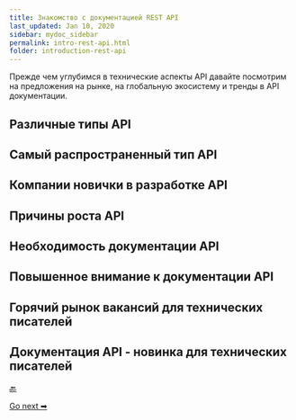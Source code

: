 ```yaml
---
title: Знакомство с документацией REST API
last_updated: Jan 10, 2020
sidebar: mydoc_sidebar
permalink: intro-rest-api.html
folder: introduction-rest-api
---
```


Прежде чем углубимся в технические аспекты API давайте посмотрим на предложения на рынке, на глобальную экосистему и тренды в API документации.

## Различные типы API

## Самый распространенный тип API

## Компании новички в разработке API

## Причины роста API

## Необходимость документации API

## Повышенное внимание к документации API

## Горячий рынок вакансий для технических писателей

## Документация API - новинка для технических писателей

[🔙](about-the-author.html)

[Go next ➡](what-is-rest-api.html)
